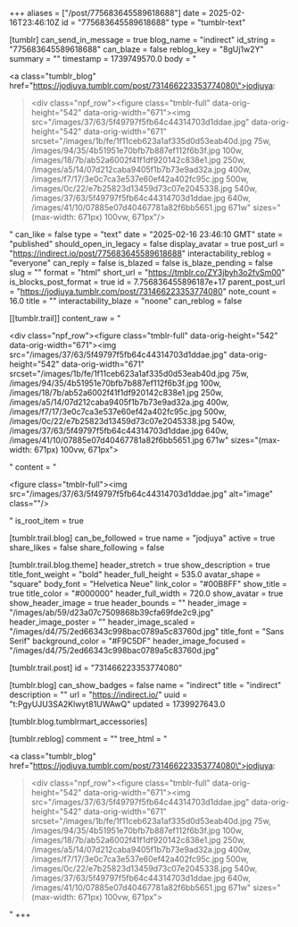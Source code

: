 +++
aliases = ["/post/775683645589618688"]
date = 2025-02-16T23:46:10Z
id = "775683645589618688"
type = "tumblr-text"

[tumblr]
can_send_in_message = true
blog_name = "indirect"
id_string = "775683645589618688"
can_blaze = false
reblog_key = "8gUj1w2Y"
summary = ""
timestamp = 1739749570.0
body = "<p><a class=\"tumblr_blog\" href=\"https://jodjuya.tumblr.com/post/731466223353774080\">jodjuya</a>:</p><blockquote><div class=\"npf_row\"><figure class=\"tmblr-full\" data-orig-height=\"542\" data-orig-width=\"671\"><img src=\"/images/37/63/5f49797f5fb64c44314703d1ddae.jpg\" data-orig-height=\"542\" data-orig-width=\"671\" srcset=\"/images/1b/fe/1f11ceb623a1af335d0d53eab40d.jpg 75w, /images/94/35/4b51951e70bfb7b887ef112f6b3f.jpg 100w, /images/18/7b/ab52a6002f41f1df920142c838e1.jpg 250w, /images/a5/14/07d212caba9405f1b7b73e9ad32a.jpg 400w, /images/f7/17/3e0c7ca3e537e60ef42a402fc95c.jpg 500w, /images/0c/22/e7b25823d13459d73c07e2045338.jpg 540w, /images/37/63/5f49797f5fb64c44314703d1ddae.jpg 640w, /images/41/10/07885e07d40467781a82f6bb5651.jpg 671w\" sizes=\"(max-width: 671px) 100vw, 671px\"/></figure></div></blockquote>"
can_like = false
type = "text"
date = "2025-02-16 23:46:10 GMT"
state = "published"
should_open_in_legacy = false
display_avatar = true
post_url = "https://indirect.io/post/775683645589618688"
interactability_reblog = "everyone"
can_reply = false
is_blazed = false
is_blaze_pending = false
slug = ""
format = "html"
short_url = "https://tmblr.co/ZY3jbyh3o2fvSm00"
is_blocks_post_format = true
id = 7.756836455896187e+17
parent_post_url = "https://jodjuya.tumblr.com/post/731466223353774080"
note_count = 16.0
title = ""
interactability_blaze = "noone"
can_reblog = false

[[tumblr.trail]]
content_raw = "<p><div class=\"npf_row\"><figure class=\"tmblr-full\" data-orig-height=\"542\" data-orig-width=\"671\"><img src=\"/images/37/63/5f49797f5fb64c44314703d1ddae.jpg\" data-orig-height=\"542\" data-orig-width=\"671\" srcset=\"/images/1b/fe/1f11ceb623a1af335d0d53eab40d.jpg 75w, /images/94/35/4b51951e70bfb7b887ef112f6b3f.jpg 100w, /images/18/7b/ab52a6002f41f1df920142c838e1.jpg 250w, /images/a5/14/07d212caba9405f1b7b73e9ad32a.jpg 400w, /images/f7/17/3e0c7ca3e537e60ef42a402fc95c.jpg 500w, /images/0c/22/e7b25823d13459d73c07e2045338.jpg 540w, /images/37/63/5f49797f5fb64c44314703d1ddae.jpg 640w, /images/41/10/07885e07d40467781a82f6bb5651.jpg 671w\" sizes=\"(max-width: 671px) 100vw, 671px\"></figure></div></p>"
content = "<p><figure class=\"tmblr-full\"><img src=\"/images/37/63/5f49797f5fb64c44314703d1ddae.jpg\" alt=\"image\" class=\"\"/></figure></p>"
is_root_item = true

[tumblr.trail.blog]
can_be_followed = true
name = "jodjuya"
active = true
share_likes = false
share_following = false

[tumblr.trail.blog.theme]
header_stretch = true
show_description = true
title_font_weight = "bold"
header_full_height = 535.0
avatar_shape = "square"
body_font = "Helvetica Neue"
link_color = "#00B8FF"
show_title = true
title_color = "#000000"
header_full_width = 720.0
show_avatar = true
show_header_image = true
header_bounds = ""
header_image = "/images/ab/59/d23a07c7509868b39cfa69fde2c9.jpg"
header_image_poster = ""
header_image_scaled = "/images/d4/75/2ed66343c998bac0789a5c83760d.jpg"
title_font = "Sans Serif"
background_color = "#F9C5DF"
header_image_focused = "/images/d4/75/2ed66343c998bac0789a5c83760d.jpg"

[tumblr.trail.post]
id = "731466223353774080"

[tumblr.blog]
can_show_badges = false
name = "indirect"
title = "indirect"
description = ""
url = "https://indirect.io/"
uuid = "t:PgyUJU3SA2Klwyt81UWAwQ"
updated = 1739927643.0

[tumblr.blog.tumblrmart_accessories]

[tumblr.reblog]
comment = ""
tree_html = "<p><a class=\"tumblr_blog\" href=\"https://jodjuya.tumblr.com/post/731466223353774080\">jodjuya</a>:</p><blockquote><div class=\"npf_row\"><figure class=\"tmblr-full\" data-orig-height=\"542\" data-orig-width=\"671\"><img src=\"/images/37/63/5f49797f5fb64c44314703d1ddae.jpg\" data-orig-height=\"542\" data-orig-width=\"671\" srcset=\"/images/1b/fe/1f11ceb623a1af335d0d53eab40d.jpg 75w, /images/94/35/4b51951e70bfb7b887ef112f6b3f.jpg 100w, /images/18/7b/ab52a6002f41f1df920142c838e1.jpg 250w, /images/a5/14/07d212caba9405f1b7b73e9ad32a.jpg 400w, /images/f7/17/3e0c7ca3e537e60ef42a402fc95c.jpg 500w, /images/0c/22/e7b25823d13459d73c07e2045338.jpg 540w, /images/37/63/5f49797f5fb64c44314703d1ddae.jpg 640w, /images/41/10/07885e07d40467781a82f6bb5651.jpg 671w\" sizes=\"(max-width: 671px) 100vw, 671px\"></figure></div></blockquote>"
+++
